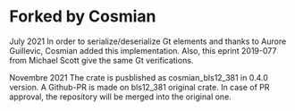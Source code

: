 # Forked by Cosmian

July 2021
  In order to serialize/deserialize Gt elements and thanks to Aurore Guillevic,
  Cosmian added this implementation. Also, this eprint 2019-077 from Michael Scott give the same Gt verifications.

Novembre 2021
  The crate is pusblished as cosmian_bls12_381 in 0.4.0 version. A Github-PR is made on bls12_381 original crate.
  In case of PR approval, the repository will be merged into the original one.
